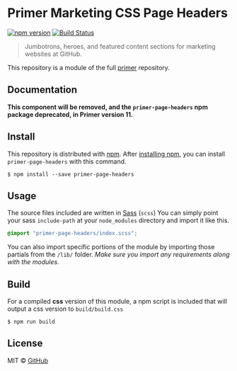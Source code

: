 # Primer Marketing CSS Page Headers

[![npm version](https://img.shields.io/npm/v/primer-page-headers.svg)](https://www.npmjs.org/package/primer-page-headers)
[![Build Status](https://travis-ci.org/primer/primer.svg?branch=master)](https://travis-ci.org/primer/primer)

> Jumbotrons, heroes, and featured content sections for marketing websites at GitHub.

This repository is a module of the full [primer][primer] repository.

## Documentation

<!-- %docs
title: Page headers
status: Deprecated
-->

**This component will be removed, and the `primer-page-headers` npm package deprecated, in Primer version 11.**

<!-- %enddocs -->


## Install

This repository is distributed with [npm][npm]. After [installing npm][install-npm], you can install `primer-page-headers` with this command.

```
$ npm install --save primer-page-headers
```

## Usage

The source files included are written in [Sass][sass] (`scss`) You can simply point your sass `include-path` at your `node_modules` directory and import it like this.

```scss
@import "primer-page-headers/index.scss";
```

You can also import specific portions of the module by importing those partials from the `/lib/` folder. _Make sure you import any requirements along with the modules._

## Build

For a compiled **css** version of this module, a npm script is included that will output a css version to `build/build.css`

```
$ npm run build
```

## License

MIT &copy; [GitHub](https://github.com/)

[primer]: https://github.com/primer/primer
[primer-support]: https://github.com/primer/primer-support
[support]: https://github.com/primer/primer-support
[docs]: http://primer.github.io/
[npm]: https://www.npmjs.com/
[install-npm]: https://docs.npmjs.com/getting-started/installing-node
[sass]: http://sass-lang.com/
